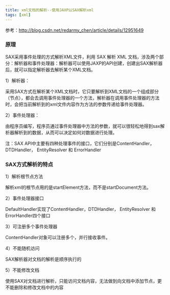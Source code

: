```yaml
---
title: xml文档的解析--使用JAXP以SAX解析xml
tags: [xml]
---
```


参考：http://blog.csdn.net/redarmy_chen/article/details/12951649

### 原理

SAX采用事件处理的方式解析XML文件，利用 SAX 解析 XML 文档，涉及两个部分：解析器和事件处理器：解析器可以使用JAXP的API创建，创建出SAX解析器后，就可以指定解析器去解析某个XML文档。

1）解析器：

采用SAX方式在解析某个XML文档时，它只要解析到XML文档的一个组成部分（节点），都会去调用事件处理器的一个方法，解析器在调用事件处理器的方法时，会把当前解析到的xml文件内容作为方法的参数传递给事件处理器。

2）事件处理器：

由程序员编写，程序员通过事件处理器中方法的参数，就可以很轻松地得到sax解析器解析到的数据，从而可以决定如何对数据进行处理。

注：SAX API中主要有四种处理事件的接口，它们分别是ContentHandler，DTDHandler， EntityResolver 和 ErrorHandler

### SAX方式解析的特点

1）解析根节点方法

解析xml的根节点用的是startElement方法，而不是startDocument方法。

2）事件处理器接口

DefaultHandler实现了ContentHandler，DTDHandler， EntityResolver 和 ErrorHandler四个接口

3）可注册多个事件处理器

ContentHandler对象可以注册多个，并行接收事件。

4）不能随机访问

SAX解析器对文档的解析是顺序执行的

5）不能修改文档

使用SAX对文档进行解析，只能访问文档内容，无法做到向文档中添加节点，更不能删除和修改文档中的内容